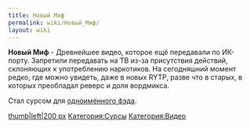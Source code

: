 ```yaml
---
title: Новый Миф
permalink: wiki/Новый_Миф/
layout: wiki
---
```


**Новый Миф** - Древнейшее видео, которое ещё передавали по ИК-порту.
Запретили передавать на ТВ из-за присутствия действий, склоняющих к
употреблению наркотиков. На сегодняшний момент редко, где можно увидеть,
даже в новых RYTP, разве что в старых, в которых преобладал реверс и
доля вордмикса.

Стал сурсом для [одноимённого
фэда](Фэд_на_морозную_свежесть "wikilink").

[thumb\|left\|200 px](Файл:"морозная"_свежесть_от_Мифа... "wikilink")
[Категория:Сурсы](Категория:Сурсы "wikilink")
[Категория:Видео](Категория:Видео "wikilink")
